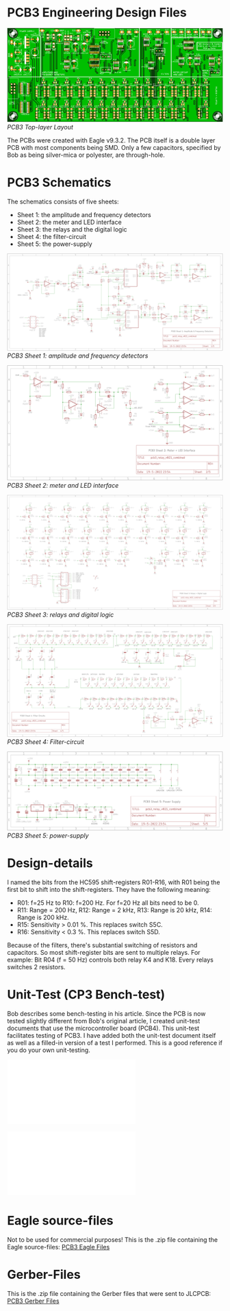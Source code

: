 # PCB3 Engineering Design Files
![PCB3 Layout top-layer](img/PCB3_Front.png)<br>
*PCB3 Top-layer Layout*

The PCBs were created with Eagle v9.3.2. The PCB itself is a double layer PCB with most components being SMD. Only a few capacitors, specified by Bob as being silver-mica or polyester, are through-hole.

# PCB3 Schematics
The schematics consists of five sheets:
- Sheet 1: the amplitude and frequency detectors
- Sheet 2: the meter and LED interface
- Sheet 3: the relays and the digital logic
- Sheet 4: the filter-circuit
- Sheet 5: the power-supply

![PCB3 Sheet 1 Schematic](img/PCB3_Schematics1.png)<br>
*PCB3 Sheet 1: amplitude and frequency detectors*

![PCB3 Sheet 2 Schematic](img/PCB3_Schematics2.png)<br>
*PCB3 Sheet 2: meter and LED interface*

![PCB3 Sheet 3 Schematic](img/PCB3_Schematics3.png)<br>
*PCB3 Sheet 3: relays and digital logic*

![PCB3 Sheet 4 Schematic](img/PCB3_Schematics4.png)<br>
*PCB3 Sheet 4: Filter-circuit*

![PCB3 Sheet 5 Schematic](img/PCB3_Schematics5.png)<br>
*PCB3 Sheet 5: power-supply*

# Design-details
I named the bits from the HC595 shift-registers R01-R16, with R01 being the first bit to shift into the shift-registers. They have the following meaning:
- R01: f=25 Hz to R10: f=200 Hz. For f=20 Hz all bits need to be 0.
- R11: Range = 200 Hz, R12: Range = 2 kHz, R13: Range is 20 kHz, R14: Range is 200 kHz.
- R15: Sensitivity > 0.01 %. This replaces switch S5C.
- R16: Sensitivity < 0.3 %. This replaces switch S5D.

Because of the filters, there's substantial switching of resistors and capacitors. So most shift-register bits are sent to multiple relays. For example: Bit R04 (f = 50 Hz) controls both relay K4 and K18. Every relays switches 2 resistors.

# Unit-Test (CP3 Bench-test)
Bob describes some bench-testing in his article. Since the PCB is now tested slightly different from Bob's original article, I created unit-test documents that use the microcontroller board (PCB4). This unit-test facilitates testing of PCB3. I have added both the unit-test document itself as well as a filled-in version of a test I performed. This is a good reference if you do your own unit-testing.

![PCB3 Unit-Test description](img/PCB3_Unit_Test.pdf)<br>

![PCB3 Unit-Test description filled-in](img/PCB3_Unit_Test_filled_in.pdf)<br>

# Eagle source-files
Not to be used for commercial purposes!
This is the .zip file containing the Eagle source-files: [PCB3 Eagle Files](img/PCB3_Eagle.zip)

# Gerber-Files
This is the .zip file containing the Gerber files that were sent to JLCPCB: [PCB3 Gerber Files](img/pcb3_relay_v021_combined_2022-05-20.zip)


